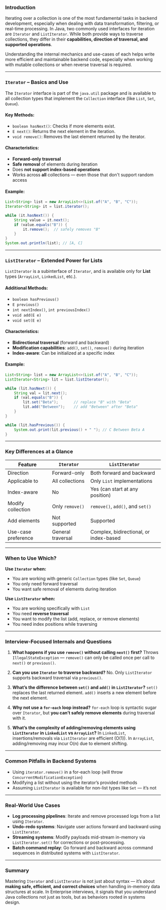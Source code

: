 

### Introduction

Iterating over a collection is one of the most fundamental tasks in backend development, especially when dealing with data transformation, filtering, or real-time processing. In Java, two commonly used interfaces for iteration are `Iterator` and `ListIterator`. While both provide ways to traverse collections, they differ in their **capabilities, direction of traversal, and supported operations**.

Understanding the internal mechanics and use-cases of each helps write more efficient and maintainable backend code, especially when working with mutable collections or when reverse traversal is required.

---

### `Iterator` – Basics and Use

The `Iterator` interface is part of the `java.util` package and is available to all collection types that implement the `Collection` interface (like `List`, `Set`, `Queue`).

#### Key Methods:

* `boolean hasNext()`: Checks if more elements exist.
* `E next()`: Returns the next element in the iteration.
* `void remove()`: Removes the last element returned by the iterator.

#### Characteristics:

* **Forward-only traversal**
* **Safe removal** of elements during iteration
* Does **not support index-based operations**
* Works across **all** collections — even those that don't support random access

#### Example:

```java
List<String> list = new ArrayList<>(List.of("A", "B", "C"));
Iterator<String> it = list.iterator();

while (it.hasNext()) {
    String value = it.next();
    if (value.equals("B")) {
        it.remove();  // safely removes "B"
    }
}
System.out.println(list); // [A, C]
```

---

### `ListIterator` – Extended Power for Lists

`ListIterator` is a subinterface of `Iterator`, and is available only for **List** types (`ArrayList`, `LinkedList`, etc.).

#### Additional Methods:

* `boolean hasPrevious()`
* `E previous()`
* `int nextIndex()`, `int previousIndex()`
* `void add(E e)`
* `void set(E e)`

#### Characteristics:

* **Bidirectional traversal** (forward and backward)
* **Modification capabilities**: `add()`, `set()`, `remove()` during iteration
* **Index-aware**: Can be initialized at a specific index

#### Example:

```java
List<String> list = new ArrayList<>(List.of("A", "B", "C"));
ListIterator<String> lit = list.listIterator();

while (lit.hasNext()) {
    String val = lit.next();
    if (val.equals("B")) {
        lit.set("Beta");       // replace "B" with "Beta"
        lit.add("Between");    // add "Between" after "Beta"
    }
}

while (lit.hasPrevious()) {
    System.out.print(lit.previous() + " "); // C Between Beta A
}
```

---

### Key Differences at a Glance

| Feature             | `Iterator`        | `ListIterator`                         |
| ------------------- | ----------------- | -------------------------------------- |
| Direction           | Forward-only      | Both forward and backward              |
| Applicable to       | All collections   | Only `List` implementations            |
| Index-aware         | No                | Yes (can start at any position)        |
| Modify collection   | Only `remove()`   | `remove()`, `add()`, and `set()`       |
| Add elements        | Not supported     | Supported                              |
| Use-case preference | General traversal | Complex, bidirectional, or index-based |

---

### When to Use Which?

**Use `Iterator` when:**

* You are working with generic `Collection` types (like `Set`, `Queue`)
* You only need forward traversal
* You want safe removal of elements during iteration

**Use `ListIterator` when:**

* You are working specifically with `List`
* You need **reverse traversal**
* You want to modify the list (add, replace, or remove elements)
* You need index positions while traversing

---

### Interview-Focused Internals and Questions

1. **What happens if you use `remove()` without calling `next()` first?**
   Throws `IllegalStateException` — `remove()` can only be called once per call to `next()` or `previous()`.

2. **Can you use `Iterator` to traverse backward?**
   No. Only `ListIterator` supports backward traversal via `previous()`.

3. **What’s the difference between `set()` and `add()` in `ListIterator`?**
   `set()` replaces the last returned element. `add()` inserts a new element before the next element.

4. **Why not use a `for-each` loop instead?**
   `for-each` loop is syntactic sugar over `Iterator`, but **you can’t safely remove elements** during traversal with it.

5. **What’s the complexity of adding/removing elements using `ListIterator` in `LinkedList` vs `ArrayList`?**
   In `LinkedList`, insertions/removals via `ListIterator` are efficient (O(1)). In `ArrayList`, adding/removing may incur O(n) due to element shifting.

---

### Common Pitfalls in Backend Systems

* Using `iterator.remove()` in a for-each loop (will throw `ConcurrentModificationException`)
* Modifying a list without using the iterator’s provided methods
* Assuming `ListIterator` is available for non-list types like `Set` — it’s not

---

### Real-World Use Cases

* **Log processing pipelines**: Iterate and remove processed logs from a list using `Iterator`.
* **Undo-redo systems**: Navigate user actions forward and backward using `ListIterator`.
* **Streaming systems**: Modify payloads mid-stream in-memory via `ListIterator.set()` for corrections or post-processing.
* **Batch command replay**: Go forward and backward across command sequences in distributed systems with `ListIterator`.

---

### Summary

Mastering `Iterator` and `ListIterator` is not just about syntax — it’s about **making safe, efficient, and correct choices** when handling in-memory data structures at scale. In Enterprise interviews, it signals that you understand Java collections not just as tools, but as behaviors rooted in systems design.


